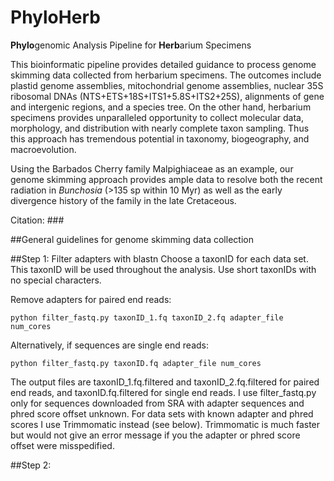# PhyloHerb
**Phylo**genomic Analysis Pipeline for **Herb**arium Specimens

This bioinformatic pipeline provides detailed guidance to process genome skimming data collected from herbarium specimens. The outcomes include plastid genome assemblies, mitochondrial genome assemblies, nuclear 35S ribosomal DNAs (NTS+ETS+18S+ITS1+5.8S+ITS2+25S), alignments of gene and intergenic regions, and a species tree. On the other hand, herbarium specimens provides unparalleled opportunity to collect molecular data, morphology, and distribution with nearly complete taxon sampling. Thus this approach has tremendous potential in taxonomy, biogeography, and macroevolution.

Using the Barbados Cherry family Malpighiaceae as an example, our genome skimming approach provides ample data to resolve both the recent radiation in *Bunchosia* (>135 sp within 10 Myr) as well as the early divergence history of the family in the late Cretaceous. 

Citation: ###

##General guidelines for genome skimming data collection

##Step 1: Filter adapters with blastn
Choose a taxonID for each data set. This taxonID will be used throughout the analysis. Use short taxonIDs with no special characters.

Remove adapters for paired end reads:

	python filter_fastq.py taxonID_1.fq taxonID_2.fq adapter_file num_cores

Alternatively, if sequences are single end reads:
	
	python filter_fastq.py taxonID.fq adapter_file num_cores

The output files are taxonID_1.fq.filtered and taxonID_2.fq.filtered for paired end reads, and taxonID.fq.filtered for single end reads. I use filter_fastq.py only for sequences downloaded from SRA with adapter sequences and phred score offset unknown. For data sets with known adapter and phred scores I use Trimmomatic instead (see below). Trimmomatic is much faster but would not give an error message if you the adapter or phred score offset were misspedified.

##Step 2: 

